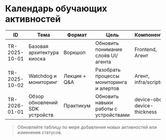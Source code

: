 # Календарь обучающих активностей

| ID | Тема | Формат | Цель | Компоненты | Дата | Статус | Ответственный | Материалы |
| --- | --- | --- | --- | --- | --- | --- | --- | --- |
| TR-2025-10-01 | Базовая архитектура киоска | Воркшоп | Обновить понимание слоёв UI/агента | Frontend, Агент | 2025-10-15 | planned | GitHub Copilot | Будет подготовлена презентация |
| TR-2025-10-02 | Watchdog и мониторинг | Лекция + Q&A | Разобрать процессы мониторинга и алертов | Агент, infra/scripts | 2025-11-05 | planned | GitHub Copilot | Материалы в разработке |
| TR-2026-01-01 | Обзор обновлений SDK устройств | Практикум | Обновить навыки работы с устройствами | device-obd, device-thickness | 2026-01-20 | planned | GitHub Copilot | TBD |

> Обновляйте таблицу по мере добавления новых активностей или изменения статусов.
